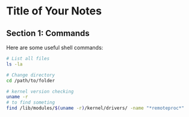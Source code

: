 # Title of Your Notes

## Section 1: Commands
Here are some useful shell commands:

```bash
# List all files
ls -la

# Change directory
cd /path/to/folder

# kernel version checking
uname -r
# to find someting
find /lib/modules/$(uname -r)/kernel/drivers/ -name "*remoteproc*"

